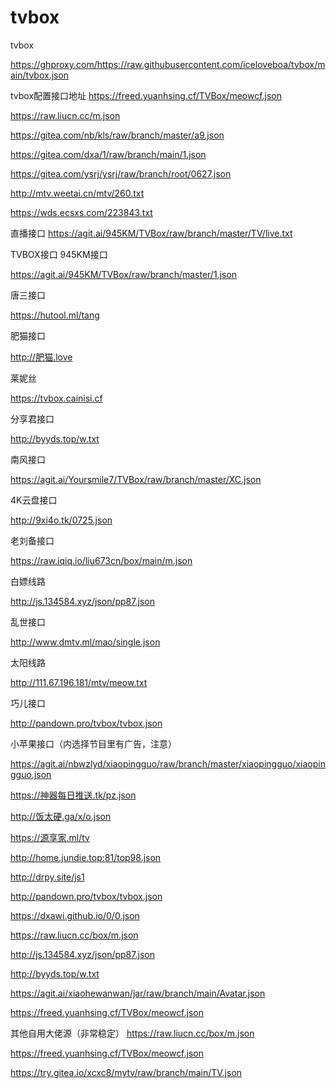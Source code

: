 # tvbox
tvbox

https://ghproxy.com/https://raw.githubusercontent.com/iceloveboa/tvbox/main/tvbox.json

tvbox配置接口地址
https://freed.yuanhsing.cf/TVBox/meowcf.json

https://raw.liucn.cc/m.json

https://gitea.com/nb/kls/raw/branch/master/a9.json

https://gitea.com/dxa/1/raw/branch/main/1.json

https://gitea.com/ysrj/ysrj/raw/branch/root/0627.json

http://mtv.weetai.cn/mtv/260.txt

https://wds.ecsxs.com/223843.txt

直播接口
https://agit.ai/945KM/TVBox/raw/branch/master/TV/live.txt

TVBOX接口
945KM接口

https://agit.ai/945KM/TVBox/raw/branch/master/1.json

唐三接口

https://hutool.ml/tang

肥猫接口

http://肥猫.love

莱妮丝

https://tvbox.cainisi.cf

分享君接口

http://byyds.top/w.txt

南风接口

https://agit.ai/Yoursmile7/TVBox/raw/branch/master/XC.json

4K云盘接口

http://9xi4o.tk/0725.json

老刘备接口

https://raw.iqiq.io/liu673cn/box/main/m.json

白嫖线路

http://js.134584.xyz/json/pp87.json

乱世接口

http://www.dmtv.ml/mao/single.json

太阳线路

http://111.67.196.181/mtv/meow.txt

巧儿接口

http://pandown.pro/tvbox/tvbox.json

小苹果接口（内选择节目里有广告，注意）

https://agit.ai/nbwzlyd/xiaopingguo/raw/branch/master/xiaopingguo/xiaopingguo.json

https://神器每日推送.tk/pz.json

http://饭太硬.ga/x/o.json

https://源享家.ml/tv

http://home.jundie.top:81/top98.json

http://drpy.site/js1

http://pandown.pro/tvbox/tvbox.json

https://dxawi.github.io/0/0.json

https://raw.liucn.cc/box/m.json

http://js.134584.xyz/json/pp87.json

http://byyds.top/w.txt

https://agit.ai/xiaohewanwan/jar/raw/branch/main/Avatar.json

https://freed.yuanhsing.cf/TVBox/meowcf.json

其他自用大佬源（非常稳定）
https://raw.liucn.cc/box/m.json

https://freed.yuanhsing.cf/TVBox/meowcf.json

https://try.gitea.io/xcxc8/mytv/raw/branch/main/TV.json
